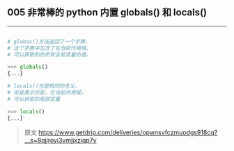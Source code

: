 ## 005 非常棒的 python 内置 globals() 和 locals()

---

```python

# globas()方法返回了一个字典，
# 这个字典中包含了在当前作用域，
# 可以获取到的所有全局变量的值。

>>> globals()
{...}

# locals()也是相同的含义，
# 但是表示的是，在当前作用域，
# 可以获取的局部变量

>>> locals()
{...}

```

> 原文 https://www.getdrip.com/deliveries/opwnsvfczmuodgs918cq?__s=8qjjroyi3vmjjxziqp7v

